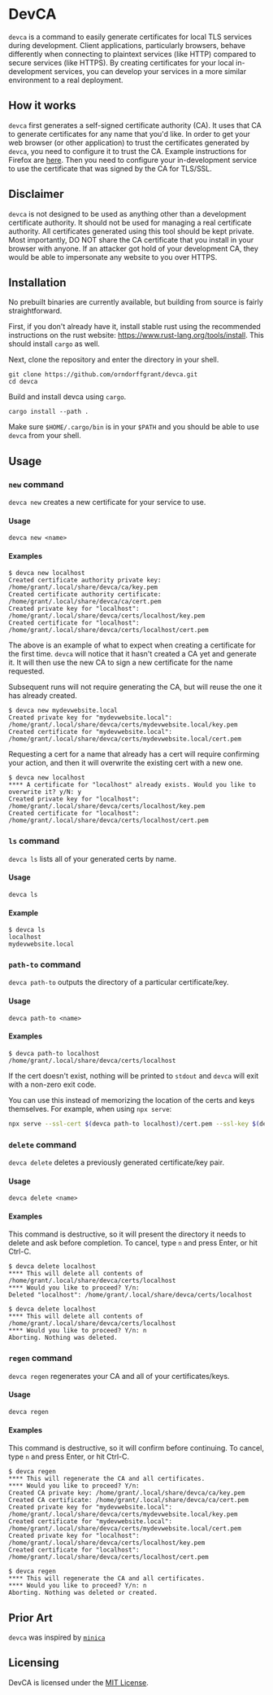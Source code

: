 # DevCA

`devca` is a command to easily generate certificates for local TLS services during development. Client applications, particularly browsers, behave differently when connecting to plaintext services (like HTTP) compared to secure services (like HTTPS). By creating certificates for your local in-development services, you can develop your services in a more similar environment to a real deployment.

## How it works

`devca` first generates a self-signed certificate authority (CA). It uses that CA to generate certificates for any name that you'd like. In order to get your web browser (or other application) to trust the certificates generated by `devca`, you need to configure it to trust the CA. Example instructions for Firefox are [here](./firefox-ca-install.md). Then you need to configure your in-development service to use the certificate that was signed by the CA for TLS/SSL.

## Disclaimer

`devca` is not designed to be used as anything other than a development certificate authority. It should not be used for managing a real certificate authority. All certificates generated using this tool should be kept private. Most importantly, DO NOT share the CA certificate that you install in your browser with anyone. If an attacker got hold of your development CA, they would be able to impersonate any website to you over HTTPS.

## Installation

No prebuilt binaries are currently available, but building from source is fairly straightforward.

First, if you don't already have it, install stable rust using the recommended instructions on the rust website: https://www.rust-lang.org/tools/install. This should install `cargo` as well.

Next, clone the repository and enter the directory in your shell.

```
git clone https://github.com/orndorffgrant/devca.git
cd devca
```

Build and install devca using `cargo`.

```
cargo install --path .
```

Make sure `$HOME/.cargo/bin` is in your `$PATH` and you should be able to use `devca` from your shell.

## Usage

### `new` command

`devca new` creates a new certificate for your service to use.

#### Usage

```
devca new <name>
```

#### Examples

```
$ devca new localhost
Created certificate authority private key: /home/grant/.local/share/devca/ca/key.pem
Created certificate authority certificate: /home/grant/.local/share/devca/ca/cert.pem
Created private key for "localhost": /home/grant/.local/share/devca/certs/localhost/key.pem
Created certificate for "localhost": /home/grant/.local/share/devca/certs/localhost/cert.pem
```

The above is an example of what to expect when creating a certificate for the first time. `devca` will notice that it hasn't created a CA yet and generate it. It will then use the new CA to sign a new certificate for the name requested.

Subsequent runs will not require generating the CA, but will reuse the one it has already created.

```
$ devca new mydevwebsite.local
Created private key for "mydevwebsite.local": /home/grant/.local/share/devca/certs/mydevwebsite.local/key.pem
Created certificate for "mydevwebsite.local": /home/grant/.local/share/devca/certs/mydevwebsite.local/cert.pem
```

Requesting a cert for a name that already has a cert will require confirming your action, and then it will overwrite the existing cert with a new one.

```
$ devca new localhost
**** A certificate for "localhost" already exists. Would you like to overwrite it? y/N: y
Created private key for "localhost": /home/grant/.local/share/devca/certs/localhost/key.pem
Created certificate for "localhost": /home/grant/.local/share/devca/certs/localhost/cert.pem
```

### `ls` command

`devca ls` lists all of your generated certs by name.

#### Usage

```
devca ls
```

#### Example

```
$ devca ls
localhost
mydevwebsite.local
```

### `path-to` command

`devca path-to` outputs the directory of a particular certificate/key.

#### Usage

```
devca path-to <name>
```

#### Examples

```
$ devca path-to localhost
/home/grant/.local/share/devca/certs/localhost
```

If the cert doesn't exist, nothing will be printed to `stdout` and `devca` will exit with a non-zero exit code.

You can use this instead of memorizing the location of the certs and keys themselves. For example, when using `npx serve`:

```bash
npx serve --ssl-cert $(devca path-to localhost)/cert.pem --ssl-key $(devca path-to localhost)/key.pem ./website
```

### `delete` command

`devca delete` deletes a previously generated certificate/key pair.

#### Usage

```
devca delete <name>
```

#### Examples

This command is destructive, so it will present the directory it needs to delete and ask before completion. To cancel, type `n` and press Enter, or hit Ctrl-C.

```
$ devca delete localhost
**** This will delete all contents of /home/grant/.local/share/devca/certs/localhost
**** Would you like to proceed? Y/n:
Deleted "localhost": /home/grant/.local/share/devca/certs/localhost
```

```
$ devca delete localhost
**** This will delete all contents of /home/grant/.local/share/devca/certs/localhost
**** Would you like to proceed? Y/n: n
Aborting. Nothing was deleted.
```

### `regen` command

`devca regen` regenerates your CA and all of your certificates/keys.

#### Usage

```
devca regen
```

#### Examples

This command is destructive, so it will confirm before continuing. To cancel, type `n` and press Enter, or hit Ctrl-C.

```
$ devca regen
**** This will regenerate the CA and all certificates.
**** Would you like to proceed? Y/n:
Created CA private key: /home/grant/.local/share/devca/ca/key.pem
Created CA certificate: /home/grant/.local/share/devca/ca/cert.pem
Created private key for "mydevwebsite.local": /home/grant/.local/share/devca/certs/mydevwebsite.local/key.pem
Created certificate for "mydevwebsite.local": /home/grant/.local/share/devca/certs/mydevwebsite.local/cert.pem
Created private key for "localhost": /home/grant/.local/share/devca/certs/localhost/key.pem
Created certificate for "localhost": /home/grant/.local/share/devca/certs/localhost/cert.pem
```

```
$ devca regen
**** This will regenerate the CA and all certificates.
**** Would you like to proceed? Y/n: n
Aborting. Nothing was deleted or created.
```

## Prior Art

`devca` was inspired by [`minica`](https://github.com/jsha/minica)

## Licensing

DevCA is licensed under the [MIT License](./LICENSE).
